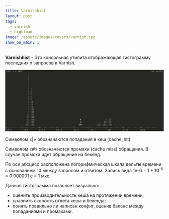 ```yaml
---
title: Varnishhist
layout: post
tags:
  - varnish
  - highload
image: /assets/images/covers/varnish.jpg
show_on_main: 1
---
```


**Varnishhist** - Это консольная утилита отображающая гистограмму последних n запросов к Varnish. 

<img class="img-responsive" src="/assets/images/posts/varnishhist.png">
<br>

Символом «**|**» обозначаются попадания в кеш (cache_hit). 

Символом «**#**» обозначаются промахи (cache miss) обращения. В случае промоха идет обращение на бекенд.

По оси абсцисс расположена логорифмическая шкала дельты времени с основанием 10 между запросом и ответом. 
Запись вида 1e-6 = 1 \* 10<sup>-6</sup> = 0.000001 с = 1 мкс.  

Данная гистограмма позволяет визуально:

- оценить производительность кеша на протяжении времени;
- сравнить скорость ответа кеша и бекенда;
- понять правильно ли написан конфиг, оценив баланс между попаданиями и промахами.

